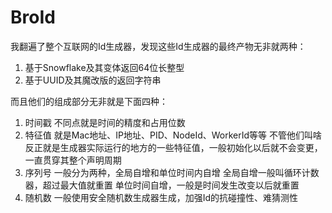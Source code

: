 # BroId

我翻遍了整个互联网的Id生成器，发现这些Id生成器的最终产物无非就两种：

1. 基于Snowflake及其变体返回64位长整型
2. 基于UUID及其魔改版的返回字符串

而且他们的组成部分无非就是下面四种：

1. 时间戳
不同点就是时间的精度和占用位数
2. 特征值
就是Mac地址、IP地址、PID、NodeId、WorkerId等等
不管他们叫啥反正就是生成器实际运行的地方的一些特征值，一般初始化以后就不会变更，一直贯穿其整个声明周期
3. 序列号
一般分为两种，全局自增和单位时间内自增
全局自增一般叫循环计数器，超过最大值就重置
单位时间自增，一般是时间发生改变以后就重置
4. 随机数
一般使用安全随机数生成器生成，加强Id的抗碰撞性、难猜测性



